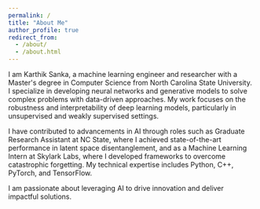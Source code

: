 ```yaml
---
permalink: /
title: "About Me"
author_profile: true
redirect_from: 
  - /about/
  - /about.html
---
```


I am Karthik Sanka, a machine learning engineer and researcher with a Master's degree in Computer Science from North Carolina State University. I specialize in developing neural networks and generative models to solve complex problems with data-driven approaches. My work focuses on the robustness and interpretability of deep learning models, particularly in unsupervised and weakly supervised settings.

I have contributed to advancements in AI through roles such as Graduate Research Assistant at NC State, where I achieved state-of-the-art performance in latent space disentanglement, and as a Machine Learning Intern at Skylark Labs, where I developed frameworks to overcome catastrophic forgetting. My technical expertise includes Python, C++, PyTorch, and TensorFlow.

I am passionate about leveraging AI to drive innovation and deliver impactful solutions.

